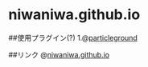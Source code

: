 # niwaniwa.github.io

##使用プラグイン(?)
1.@[particleground](https://github.com/jnicol/particleground "particleground")

##リンク
@[niwaniwa.github.io](niwaniwa.github.io "niwaniwa.github.io")
